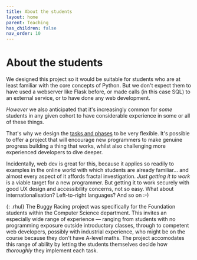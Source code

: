 ```yaml
---
title: About the students
layout: home
parent: Teaching
has_children: false
nav_order: 10
---
```



# About the students

We designed this project so it would be suitable for students who are at least
familiar with the core concepts of Python. But we don't expect them to have
used a webserver like Flask before, or made calls (in this case SQL) to an
external service, or to have done any web development.

_However_ we also anticipated that it's increasingly common for _some_ students
in any given cohort to have considerable experience in some or all of these
things.

That's why we design the [tasks and phases](tasks-and-phases) to be very
flexible. It's possible to offer a project that will encourage new programmers
to make genuine progress building a thing that works, whilst also challenging
more experienced developers to dive deeper.

Incidentally, web dev is great for this, because it applies so readily to
examples in the online world with which students are already familiar... and
almost every aspect of it affords fractal investigation. _Just getting
it to work_ is a viable target for a new programmer. But getting it to work
securely with good UX design and accessibility concerns, not so easy. What
about internationalisation? Left-to-right languages? And so on :-)


{: .rhul}
The Buggy Racing project was specifically for the Foundation students within
the Computer Science department. This invites an especially wide range of
experience — ranging from students with no programming exposure outside
introductory classes, through to competent web developers, possibly with
industrial experience, who might be on the course because they don't have
A-level maths. The project accomodates this range of ability by letting the
students themselves decide how _thoroughly_ they implement each task.


